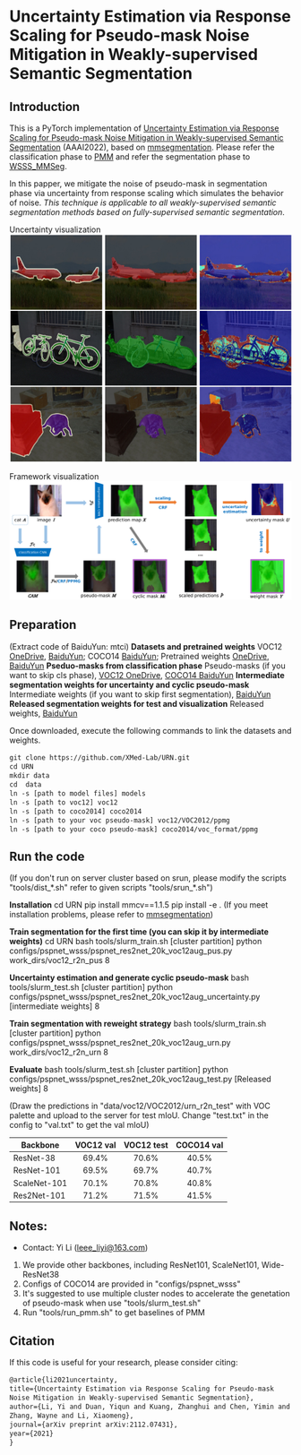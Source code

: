 # Uncertainty Estimation via Response Scaling for Pseudo-mask Noise Mitigation in Weakly-supervised Semantic Segmentation

## Introduction

This is a PyTorch implementation of [Uncertainty Estimation via Response Scaling for Pseudo-mask Noise Mitigation in Weakly-supervised Semantic Segmentation](https://arxiv.org/abs/2112.07431) (AAAI2022), based on [mmsegmentation](https://github.com/open-mmlab/mmsegmentation). Please refer the classification phase to [PMM](https://github.com/Eli-YiLi/PMM) and refer the segmentation phase to [WSSS_MMSeg](https://github.com/Eli-YiLi/WSSS_MMSeg).

In this papper, we mitigate the noise of pseudo-mask in segmentation phase via uncertainty from response scaling which simulates the behavior of noise. *This technique is applicable to all weakly-supervised semantic segmentation methods based on fully-supervised semantic segmentation*.

Uncertainty visualization
![uncertainty visualization](resources/uncertainty_vis.png)

Framework visualization
![framework visualization](resources/process.png)

## Preparation
(Extract code of BaiduYun: mtci)
**Datasets and pretrained weights**
VOC12 [OneDrive](https://1drv.ms/f/s!Agn5nXKXMkK5aigB0g238YxuTxs), [BaiduYun](https://pan.baidu.com/s/1GL3zXZuapuXmH9E7Xy8-Fg);
COCO14 [BaiduYun](https://pan.baidu.com/s/1GL3zXZuapuXmH9E7Xy8-Fg);
Pretrained weights [OneDrive](https://1drv.ms/f/s!Agn5nXKXMkK5aigB0g238YxuTxs), [BaiduYun](https://pan.baidu.com/s/1GL3zXZuapuXmH9E7Xy8-Fg)
**Pseduo-masks from classification phase**
Pseudo-masks (if you want to skip cls phase), [VOC12 OneDrive](https://onedrive.live.com/?authkey=%21ACgB0g238YxuTxs&cid=B9423297729DF909&id=B9423297729DF909%21110&parId=B9423297729DF909%21109&o=OneUp), [COCO14 BaiduYun](https://pan.baidu.com/s/1GL3zXZuapuXmH9E7Xy8-Fg)
**Intermediate segmentation weights for uncertainty and cyclic pseudo-mask**
Intermediate weights (if you want to skip first segmentation), [BaiduYun](https://pan.baidu.com/s/1GL3zXZuapuXmH9E7Xy8-Fg)
**Released segmentation weights for test and visualization**
Released weights, [BaiduYun](https://pan.baidu.com/s/1GL3zXZuapuXmH9E7Xy8-Fg)

Once downloaded, execute the following commands to link the datasets and weights.

    git clone https://github.com/XMed-Lab/URN.git
    cd URN
    mkdir data
    cd  data
    ln -s [path to model files] models
    ln -s [path to voc12] voc12
    ln -s [path to coco2014] coco2014
    ln -s [path to your voc pseudo-mask] voc12/VOC2012/ppmg
    ln -s [path to your coco pseudo-mask] coco2014/voc_format/ppmg

## Run the code
(If you don't run on server cluster based on srun, please modify the scripts "tools/dist_\*.sh" refer to given scripts "tools/srun_\*.sh")

**Installation**
    cd URN
    pip install mmcv==1.1.5
    pip install -e .
(If you meet installation problems, please refer to [mmsegmentation](https://github.com/open-mmlab/mmsegmentation/blob/master/docs/get_started.md#installation))

**Train segmentation for the first time (you can skip it by intermediate weights)**
    cd URN
    bash tools/slurm_train.sh [cluster partition] python configs/pspnet_wsss/pspnet_res2net_20k_voc12aug_pus.py work_dirs/voc12_r2n_pus 8

**Uncertainty estimation and generate cyclic pseudo-mask**
    bash tools/slurm_test.sh [cluster partition] python configs/pspnet_wsss/pspnet_res2net_20k_voc12aug_uncertainty.py [intermediate weights] 8
    
**Train segmentation with reweight strategy**
    bash tools/slurm_train.sh [cluster partition] python configs/pspnet_wsss/pspnet_res2net_20k_voc12aug_urn.py work_dirs/voc12_r2n_urn 8

**Evaluate**
    bash tools/slurm_test.sh [cluster partition] python configs/pspnet_wsss/pspnet_res2net_20k_voc12aug_test.py [Released weights] 8 

(Draw the predictions in "data/voc12/VOC2012/urn_r2n_test" with VOC palette and upload to the server for test mIoU. Change "test.txt" in the config to "val.txt" to get the val mIoU)

| Backbone    | VOC12 val   | VOC12 test    | COCO14 val   |
| ---------- | :-----------:  | :-----------: | :-----------:  |
| ResNet-38    | 69.4%   | 70.6%     | 40.5%   |
| ResNet-101    | 69.5%   | 69.7%     | 40.7%   |
| ScaleNet-101    | 70.1%   | 70.8%     | 40.8%   |
| Res2Net-101    | 71.2%   | 71.5%     | 41.5%   |

## Notes:
* Contact: Yi Li (leee_liyi@163.com)

1. We provide other backbones, including ResNet101, ScaleNet101, Wide-ResNet38
2. Configs of COCO14 are provided in "configs/pspnet_wsss"
3. It's suggested to use multiple cluster nodes to accelerate the genetation of pseudo-mask when use "tools/slurm_test.sh"
4. Run "tools/run_pmm.sh" to get baselines of PMM

## Citation
If this code is useful for your research, please consider citing:
  ```shell
@article{li2021uncertainty,
  title={Uncertainty Estimation via Response Scaling for Pseudo-mask Noise Mitigation in Weakly-supervised Semantic Segmentation},
  author={Li, Yi and Duan, Yiqun and Kuang, Zhanghui and Chen, Yimin and Zhang, Wayne and Li, Xiaomeng},
  journal={arXiv preprint arXiv:2112.07431},
  year={2021}
}
  ```
